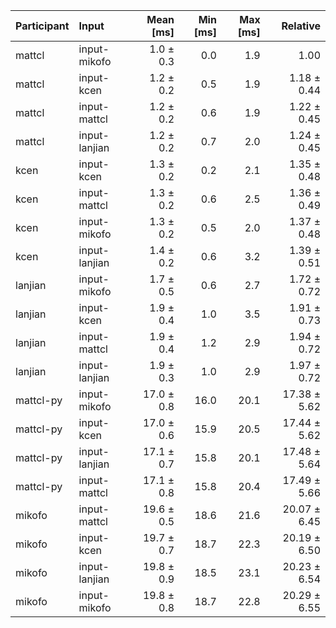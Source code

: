 | Participant | Input | Mean [ms] | Min [ms] | Max [ms] | Relative |
|:---|:---|---:|---:|---:|---:|
| mattcl | input-mikofo | 1.0 ± 0.3 | 0.0 | 1.9 | 1.00 |
| mattcl | input-kcen | 1.2 ± 0.2 | 0.5 | 1.9 | 1.18 ± 0.44 |
| mattcl | input-mattcl | 1.2 ± 0.2 | 0.6 | 1.9 | 1.22 ± 0.45 |
| mattcl | input-lanjian | 1.2 ± 0.2 | 0.7 | 2.0 | 1.24 ± 0.45 |
| kcen | input-kcen | 1.3 ± 0.2 | 0.2 | 2.1 | 1.35 ± 0.48 |
| kcen | input-mattcl | 1.3 ± 0.2 | 0.6 | 2.5 | 1.36 ± 0.49 |
| kcen | input-mikofo | 1.3 ± 0.2 | 0.5 | 2.0 | 1.37 ± 0.48 |
| kcen | input-lanjian | 1.4 ± 0.2 | 0.6 | 3.2 | 1.39 ± 0.51 |
| lanjian | input-mikofo | 1.7 ± 0.5 | 0.6 | 2.7 | 1.72 ± 0.72 |
| lanjian | input-kcen | 1.9 ± 0.4 | 1.0 | 3.5 | 1.91 ± 0.73 |
| lanjian | input-mattcl | 1.9 ± 0.4 | 1.2 | 2.9 | 1.94 ± 0.72 |
| lanjian | input-lanjian | 1.9 ± 0.3 | 1.0 | 2.9 | 1.97 ± 0.72 |
| mattcl-py | input-mikofo | 17.0 ± 0.8 | 16.0 | 20.1 | 17.38 ± 5.62 |
| mattcl-py | input-kcen | 17.0 ± 0.6 | 15.9 | 20.5 | 17.44 ± 5.62 |
| mattcl-py | input-lanjian | 17.1 ± 0.7 | 15.8 | 20.1 | 17.48 ± 5.64 |
| mattcl-py | input-mattcl | 17.1 ± 0.8 | 15.8 | 20.4 | 17.49 ± 5.66 |
| mikofo | input-mattcl | 19.6 ± 0.5 | 18.6 | 21.6 | 20.07 ± 6.45 |
| mikofo | input-kcen | 19.7 ± 0.7 | 18.7 | 22.3 | 20.19 ± 6.50 |
| mikofo | input-lanjian | 19.8 ± 0.9 | 18.5 | 23.1 | 20.23 ± 6.54 |
| mikofo | input-mikofo | 19.8 ± 0.8 | 18.7 | 22.8 | 20.29 ± 6.55 |
